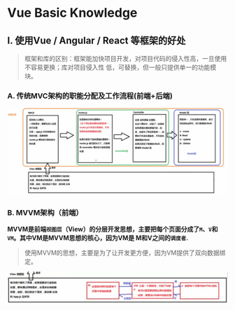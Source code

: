 # Vue Basic Knowledge

## Ⅰ. 使用Vue / Angular / React 等框架的好处

> 框架和库的区别：框架能加快项目开发，对项目代码的侵入性高，一旦使用不容易更换；库对项目侵入性							   低，可替换，但一般只提供单一的功能模块。

### A. 传统MVC架构的职能分配及工作流程(前端+后端)

![1574769128256](../../media/1574769128256.png)

### B. MVVM架构（前端）

**MVVM是前端`视图层`（View）的分层开发思想，主要把每个页面分成了`M`、`V`和`VM`。其中VM是MVVM思想的核心，因为VM是 M和V之间的`调度者`.**

> 使用MVVM的思想，主要是为了让开发更方便，因为VM提供了双向数据绑定。

![1574769746205](../../media/1574769746205.png)



